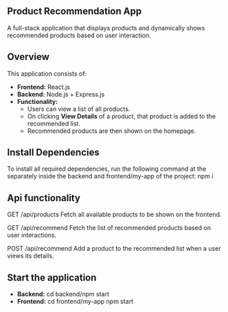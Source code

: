 ##  Product Recommendation App

A full-stack application that displays products and dynamically shows recommended products based on user interaction.

##  Overview

This application consists of:

- **Frontend:** React.js  
- **Backend:** Node.js + Express.js  
- **Functionality:**  
  - Users can view a list of all products.  
  - On clicking **View Details** of a product, that product is added to the recommended list.  
  - Recommended products are then shown on the homepage.

##  Install Dependencies
To install all required dependencies, run the following command at the separately inside the backend and frontend/my-app of the project:
npm i

##  Api functionality
GET /api/products
Fetch all available products to be shown on the frontend.

GET /api/recommend
Fetch the list of recommended products based on user interactions.

POST /api/recommend
Add a product to the recommended list when a user views its details.

##  Start the application

- **Backend:**  cd backend/npm start
- **Frontend:**  cd frontend/my-app npm start

